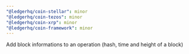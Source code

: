 ```yaml
---
"@ledgerhq/coin-stellar": minor
"@ledgerhq/coin-tezos": minor
"@ledgerhq/coin-xrp": minor
"@ledgerhq/coin-framework": minor
---
```


Add block informations to an operation (hash, time and height of a block)
